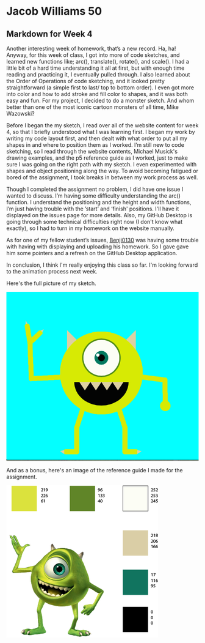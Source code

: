 # Jacob Williams 50
## Markdown for Week 4

Another interesting week of homework, that’s a new record.  Ha, ha!  Anyway, for this week of class, I got into more of code sketches, and learned new functions like; arc(), translate(), rotate(), and scale().  I had a little bit of a hard time understanding it all at first, but with enough time reading and practicing it, I eventually pulled through.  I also learned about the Order of Operations of code sketching, and it looked pretty straightforward (a simple first to last/ top to bottom order).  I even got more into color and how to add stroke and fill color to shapes, and it was both easy and fun.  For my project, I decided to do a monster sketch.  And whom better than one of the most iconic cartoon monsters of all time, Mike Wazowski?

Before I began the my sketch, I read over all of the website content for week 4, so that I briefly understood what I was learning first.  I began my work by writing my code layout first, and then dealt with what order to put all my shapes in and where to position them as I worked.  I’m still new to code sketching, so I read through the website contents, Michael Musick's drawing examples, and the p5 reference guide as I worked, just to make sure I was going on the right path with my sketch.  I even experimented with shapes and object positioning along the way.  To avoid becoming fatigued or bored of the assignment, I took breaks in between my work process as well.

Though I completed the assignment no problem, I did have one issue I wanted to discuss.  I’m having some difficulty understanding the arc() function.  I understand the positioning and the height and width functions, I’m just having trouble with the ’start’ and ‘finish' positions.  I'll have it displayed on the issues page for more details.  Also, my GitHub Desktop is going through some technical difficulties right now (I don't know what exactly), so I had to turn in my homework on the website manually.

As for one of my fellow student’s issues, [Benji0130](https://github.com/Benji0130) was having some trouble with having with displaying and uploading his homework.  So I gave gave him some pointers and a refresh on the GitHub Desktop application.

In conclusion, I think I'm really enjoying this class so far.  I'm looking forward to the animation process next week.

Here's the full picture of my sketch.

![Image of my sketch](images/Mike_Sketch.png)

And as a bonus, here's an image of the reference guide I made for the assignment.

![Image of my reference guide](images/Mike_Reference_Guide.png)
